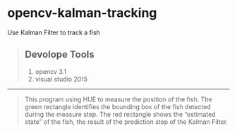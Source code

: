 # opencv-kalman-tracking
Use Kalman Filter to track a fish 
>## Devolope Tools
> 1.  opencv 3.1
> 2.  visual studio 2015
--------------------------------------------------------------------------
>This program using HUE to measure the position of the fish.
>The green rectangle identifies the bounding box of the fish detected during the measure step.
>The red rectangle shows the “estimated state” of the fish, the result of the prediction step of the Kalman Filter.

